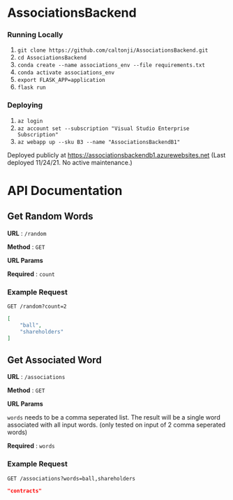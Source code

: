 # AssociationsBackend

### Running Locally

1. `git clone https://github.com/caltonji/AssociationsBackend.git`
2. `cd AssociationsBackend`
3. `conda create --name associations_env --file requirements.txt`
4. `conda activate associations_env`
5. `export FLASK_APP=application`
6. `flask run`

### Deploying

1. `az login`
2. `az account set --subscription "Visual Studio Enterprise Subscription"`
3. `az webapp up --sku B3 --name "AssociationsBackendB1"`

Deployed publicly at https://associationsbackendb1.azurewebsites.net (Last deployed 11/24/21. No active maintenance.)

# API Documentation

## Get Random Words

**URL** : `/random`

**Method** : `GET`

**URL Params**

**Required** : `count`

### Example Request

`GET /random?count=2`

```json
[
    "ball",
    "shareholders"
]
```

## Get Associated Word

**URL** : `/associations`

**Method** : `GET`

**URL Params**

`words` needs to be a comma seperated list.  The result will be a single word associated with all input words.  (only tested on input of 2 comma seperated words)

**Required** : `words`

### Example Request

`GET /associations?words=ball,shareholders`

```json
"contracts"
```
